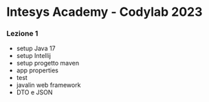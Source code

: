 # Intesys Academy - Codylab 2023

### Lezione 1

- setup Java 17
- setup Intellij
- setup progetto maven
- app properties
- test
- javalin web framework
- DTO e JSON
